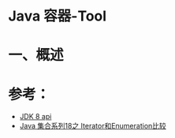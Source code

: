 Java 容器-Tool
====================
# 一、概述


# 参考：
- [JDK 8 api](https://docs.oracle.com/javase/8/docs/api/)
- [Java 集合系列18之 Iterator和Enumeration比较](https://www.cnblogs.com/skywang12345/p/3311275.html)
